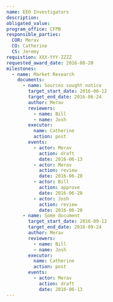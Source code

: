 ```yaml
---
name: EEO Investigators
description:
obligated_value:
program_office: CFPB
responsible_parties:
  COR: Merav
  CO: Catherine
  CS: Jeremy
requistion: XXX-YYY-ZZZZ
requested_award_date: 2016-08-20
milestones:
  - name: Market Research
    documents:
      - name: Sources sought notice
        target_start_date: 2016-06-12
        target_end_date: 2016-06-24
        author: Merav
        reviewers:
          - name: Bill
          - name: Josh
        executor:
          name: Catherine
          action: post
        events:
          - actor: Merav
            action: draft
            date: 2016-06-13
          - actor: Merav
            action: review
            date: 2016-06-20
          - actor: Bill
            action: approve
            date: 2016-06-20
          - actor: Josh
            action: review
            date: 2016-06-20
      - name: Some document
        target_start_date: 2016-09-12
        target_end_date: 2016-09-24
        author: Merav
        reviewers:
          - name: Bill
          - name: Josh
        executor:
          name: Catherine
          action: post
        events:
          - actor: Merav
            action: draft
            date: 2016-06-13
---
```

